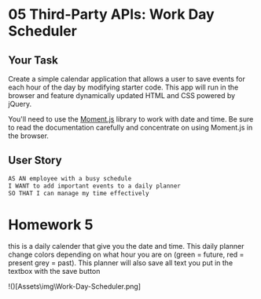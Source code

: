 # 05 Third-Party APIs: Work Day Scheduler

## Your Task

Create a simple calendar application that allows a user to save events for each hour of the day by modifying starter code. This app will run in the browser and feature dynamically updated HTML and CSS powered by jQuery.

You'll need to use the [Moment.js](https://momentjs.com/) library to work with date and time. Be sure to read the documentation carefully and concentrate on using Moment.js in the browser.

## User Story

```md
AS AN employee with a busy schedule
I WANT to add important events to a daily planner
SO THAT I can manage my time effectively
```

# Homework 5
this is a daily calender that give you the date and time. This daily planner change colors depending on what hour you are on (green = future, red = present grey = past). This planner will also save all text you put in the textbox with the save button


!()[Assets\img\Work-Day-Scheduler.png]


